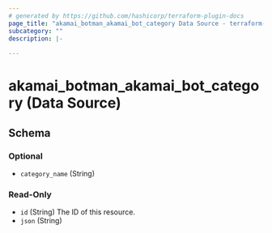 ```yaml
---
# generated by https://github.com/hashicorp/terraform-plugin-docs
page_title: "akamai_botman_akamai_bot_category Data Source - terraform-provider-akamai"
subcategory: ""
description: |-
  
---
```


# akamai_botman_akamai_bot_category (Data Source)





<!-- schema generated by tfplugindocs -->
## Schema

### Optional

- `category_name` (String)

### Read-Only

- `id` (String) The ID of this resource.
- `json` (String)
